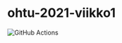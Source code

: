 # ohtu-2021-viikko1

![GitHub Actions](https://github.com/VoxBorealis/ohtu-2021-viikko1/workflows/CI/badge.svg)
